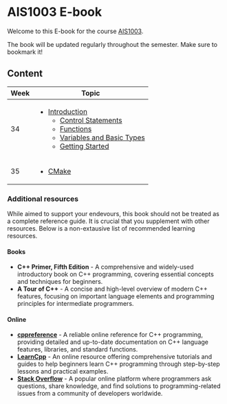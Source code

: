 # AIS1003 E-book

Welcome to this E-book for the course [AIS1003](https://www.ntnu.no/studier/emner/AIS1003#tab=omEmnet).

The book will be updated regularly throughout the semester. Make sure to bookmark it! 

## Content

| Week | Topic |
|------|-------|
|  34    |  <ul><li> [Introduction](introduction.md) <ul><li>[Control Statements](control_statements.md)</li><li>[Functions](functions.md)</li><li>[Variables and Basic Types](variables.md)</li><li>[Getting Started](getting_started.md)</li></ul> </li></ul>     |         
|  35    |  <ul><li>[CMake](cmake.md) </li></ul>     |



### Additional resources

While aimed to support your endevours, this book should not be treated as a complete reference guide. It is crucial that you supplement with other resources.
Below is a non-extausive list of recommended learning resources.

#### Books
- __C++ Primer, Fifth Edition__ - A comprehensive and widely-used introductory book on C++ programming, covering essential concepts and techniques for beginners. 
- __A Tour of C++__ - A concise and high-level overview of modern C++ features, focusing on important language elements and programming principles for intermediate programmers.

#### Online

- [__cppreference__](https://en.cppreference.com/w/) - A reliable online reference for C++ programming, providing detailed and up-to-date documentation on C++ language features, libraries, and standard functions.
- [__LearnCpp__](https://www.learncpp.com/) - An online resource offering comprehensive tutorials and guides to help beginners learn C++ programming through step-by-step lessons and practical examples.
- [__Stack Overflow__](https://stackoverflow.com/) - A popular online platform where programmers ask questions, share knowledge, and find solutions to programming-related issues from a community of developers worldwide.

